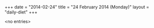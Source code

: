+++
date = "2014-02-24"
title = "24 February 2014 (Monday)"
layout = "daily-diet"
+++

\<no entries\>